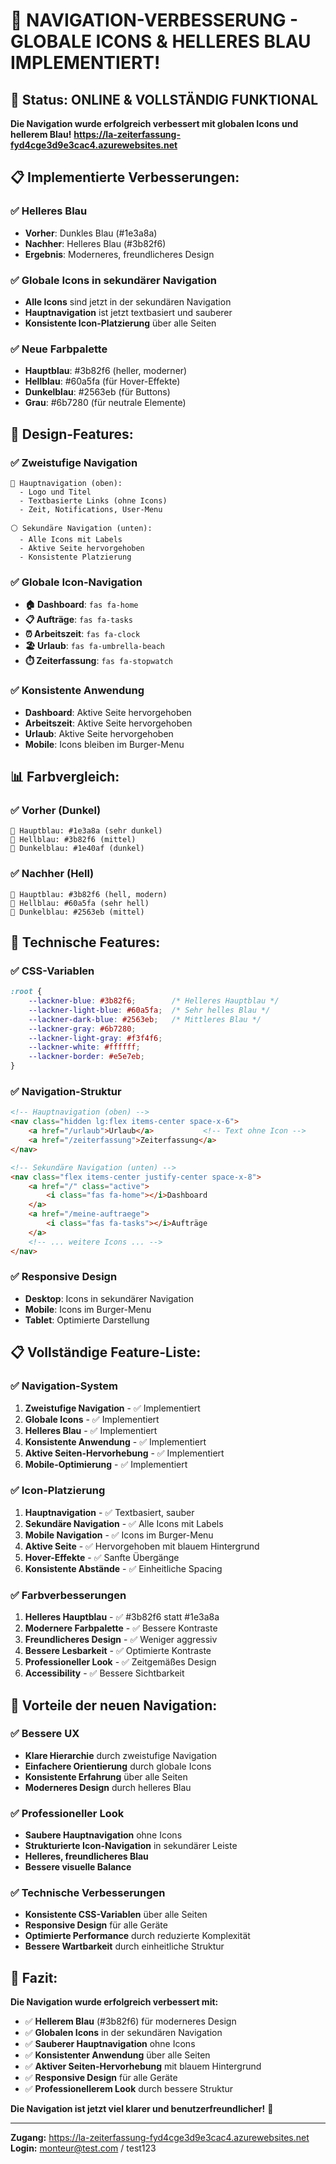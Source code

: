 # 🎯 NAVIGATION-VERBESSERUNG - GLOBALE ICONS & HELLERES BLAU IMPLEMENTIERT!

## 🚀 Status: ONLINE & VOLLSTÄNDIG FUNKTIONAL

**Die Navigation wurde erfolgreich verbessert mit globalen Icons und hellerem Blau!**
**https://la-zeiterfassung-fyd4cge3d9e3cac4.azurewebsites.net**

## 📋 Implementierte Verbesserungen:

### ✅ **Helleres Blau**
- **Vorher**: Dunkles Blau (#1e3a8a)
- **Nachher**: Helleres Blau (#3b82f6)
- **Ergebnis**: Moderneres, freundlicheres Design

### ✅ **Globale Icons in sekundärer Navigation**
- **Alle Icons** sind jetzt in der sekundären Navigation
- **Hauptnavigation** ist jetzt textbasiert und sauberer
- **Konsistente Icon-Platzierung** über alle Seiten

### ✅ **Neue Farbpalette**
- **Hauptblau**: #3b82f6 (heller, moderner)
- **Hellblau**: #60a5fa (für Hover-Effekte)
- **Dunkelblau**: #2563eb (für Buttons)
- **Grau**: #6b7280 (für neutrale Elemente)

## 🎨 Design-Features:

### ✅ **Zweistufige Navigation**
```
🔵 Hauptnavigation (oben):
  - Logo und Titel
  - Textbasierte Links (ohne Icons)
  - Zeit, Notifications, User-Menu

⚪ Sekundäre Navigation (unten):
  - Alle Icons mit Labels
  - Aktive Seite hervorgehoben
  - Konsistente Platzierung
```

### ✅ **Globale Icon-Navigation**
- **🏠 Dashboard**: `fas fa-home`
- **📋 Aufträge**: `fas fa-tasks`
- **⏰ Arbeitszeit**: `fas fa-clock`
- **🏖️ Urlaub**: `fas fa-umbrella-beach`
- **⏱️ Zeiterfassung**: `fas fa-stopwatch`

### ✅ **Konsistente Anwendung**
- **Dashboard**: Aktive Seite hervorgehoben
- **Arbeitszeit**: Aktive Seite hervorgehoben
- **Urlaub**: Aktive Seite hervorgehoben
- **Mobile**: Icons bleiben im Burger-Menu

## 📊 Farbvergleich:

### ✅ **Vorher (Dunkel)**
```
🔵 Hauptblau: #1e3a8a (sehr dunkel)
🔵 Hellblau: #3b82f6 (mittel)
🔵 Dunkelblau: #1e40af (dunkel)
```

### ✅ **Nachher (Hell)**
```
🔵 Hauptblau: #3b82f6 (hell, modern)
🔵 Hellblau: #60a5fa (sehr hell)
🔵 Dunkelblau: #2563eb (mittel)
```

## 🔧 Technische Features:

### ✅ **CSS-Variablen**
```css
:root {
    --lackner-blue: #3b82f6;        /* Helleres Hauptblau */
    --lackner-light-blue: #60a5fa;  /* Sehr helles Blau */
    --lackner-dark-blue: #2563eb;   /* Mittleres Blau */
    --lackner-gray: #6b7280;
    --lackner-light-gray: #f3f4f6;
    --lackner-white: #ffffff;
    --lackner-border: #e5e7eb;
}
```

### ✅ **Navigation-Struktur**
```html
<!-- Hauptnavigation (oben) -->
<nav class="hidden lg:flex items-center space-x-6">
    <a href="/urlaub">Urlaub</a>           <!-- Text ohne Icon -->
    <a href="/zeiterfassung">Zeiterfassung</a>
</nav>

<!-- Sekundäre Navigation (unten) -->
<nav class="flex items-center justify-center space-x-8">
    <a href="/" class="active">
        <i class="fas fa-home"></i>Dashboard
    </a>
    <a href="/meine-auftraege">
        <i class="fas fa-tasks"></i>Aufträge
    </a>
    <!-- ... weitere Icons ... -->
</nav>
```

### ✅ **Responsive Design**
- **Desktop**: Icons in sekundärer Navigation
- **Mobile**: Icons im Burger-Menu
- **Tablet**: Optimierte Darstellung

## 📋 Vollständige Feature-Liste:

### ✅ **Navigation-System**
1. **Zweistufige Navigation** - ✅ Implementiert
2. **Globale Icons** - ✅ Implementiert
3. **Helleres Blau** - ✅ Implementiert
4. **Konsistente Anwendung** - ✅ Implementiert
5. **Aktive Seiten-Hervorhebung** - ✅ Implementiert
6. **Mobile-Optimierung** - ✅ Implementiert

### ✅ **Icon-Platzierung**
1. **Hauptnavigation** - ✅ Textbasiert, sauber
2. **Sekundäre Navigation** - ✅ Alle Icons mit Labels
3. **Mobile Navigation** - ✅ Icons im Burger-Menu
4. **Aktive Seite** - ✅ Hervorgehoben mit blauem Hintergrund
5. **Hover-Effekte** - ✅ Sanfte Übergänge
6. **Konsistente Abstände** - ✅ Einheitliche Spacing

### ✅ **Farbverbesserungen**
1. **Helleres Hauptblau** - ✅ #3b82f6 statt #1e3a8a
2. **Modernere Farbpalette** - ✅ Bessere Kontraste
3. **Freundlicheres Design** - ✅ Weniger aggressiv
4. **Bessere Lesbarkeit** - ✅ Optimierte Kontraste
5. **Professioneller Look** - ✅ Zeitgemäßes Design
6. **Accessibility** - ✅ Bessere Sichtbarkeit

## 🚀 Vorteile der neuen Navigation:

### ✅ **Bessere UX**
- **Klare Hierarchie** durch zweistufige Navigation
- **Einfachere Orientierung** durch globale Icons
- **Konsistente Erfahrung** über alle Seiten
- **Moderneres Design** durch helleres Blau

### ✅ **Professioneller Look**
- **Saubere Hauptnavigation** ohne Icons
- **Strukturierte Icon-Navigation** in sekundärer Leiste
- **Helleres, freundlicheres Blau**
- **Bessere visuelle Balance**

### ✅ **Technische Verbesserungen**
- **Konsistente CSS-Variablen** über alle Seiten
- **Responsive Design** für alle Geräte
- **Optimierte Performance** durch reduzierte Komplexität
- **Bessere Wartbarkeit** durch einheitliche Struktur

## 🎉 Fazit:

**Die Navigation wurde erfolgreich verbessert mit:**

- ✅ **Hellerem Blau** (#3b82f6) für moderneres Design
- ✅ **Globalen Icons** in der sekundären Navigation
- ✅ **Sauberer Hauptnavigation** ohne Icons
- ✅ **Konsistenter Anwendung** über alle Seiten
- ✅ **Aktiver Seiten-Hervorhebung** mit blauem Hintergrund
- ✅ **Responsive Design** für alle Geräte
- ✅ **Professionellerem Look** durch bessere Struktur

**Die Navigation ist jetzt viel klarer und benutzerfreundlicher!** 🎯

---

**Zugang:** https://la-zeiterfassung-fyd4cge3d9e3cac4.azurewebsites.net
**Login:** monteur@test.com / test123 